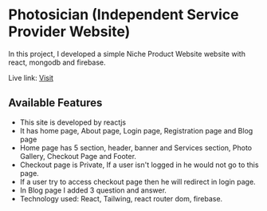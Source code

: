 # Photosician (Independent Service Provider Website)
In this project, I developed a simple Niche Product Website website with react, mongodb and firebase.

Live link: [Visit](https://photosician1.web.app/)

## Available Features

- This site is developed by reactjs
- It has home page, About page, Login page, Registration page and Blog page
- Home page has 5 section, header, banner and Services section, Photo Gallery, Checkout Page and Footer.
- Checkout page is Private, If a user isn't logged in he would not go to this page.
- If a user try to access checkout page then he will redirect in login page.
- In Blog page I added 3 question and answer.
- Technology used: React, Tailwing, react router dom, firebase.
